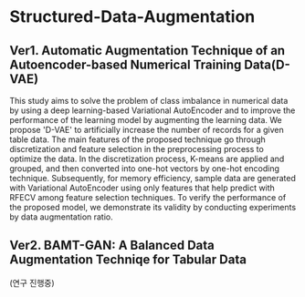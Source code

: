 # Structured-Data-Augmentation

## Ver1. Automatic Augmentation Technique of an Autoencoder-based Numerical Training Data(D-VAE)

This study aims to solve the problem of class imbalance in numerical data by using a deep learning-based Variational AutoEncoder and to improve the performance of the learning model by augmenting the learning data. We propose 'D-VAE' to artificially increase the number of records for a given table data. The main features of the proposed technique go through discretization and feature selection in the preprocessing process to optimize the data. In the discretization process, K-means are applied and grouped, and then converted into one-hot vectors by one-hot encoding technique. Subsequently, for memory efficiency, sample data are generated with Variational AutoEncoder using only features that help predict with RFECV among feature selection techniques. To verify the performance of the proposed model, we demonstrate its validity by conducting experiments by data augmentation ratio.



## Ver2. BAMT-GAN:  A Balanced Data Augmentation Techniqe for Tabular Data
(연구 진행중)
